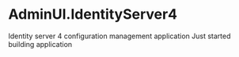 # AdminUI.IdentityServer4
Identity server 4 configuration management application
Just started building application
